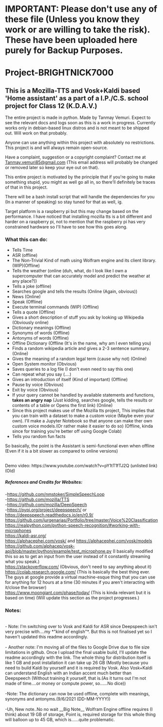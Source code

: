 # IMPORTANT: Please don't use any of these file (Unless you know they work or are willing to take the risk). These have been uploaded here purely for Backup Purposes. 
# Project-BRIGHTNICK7000
## This is a Mozilla-TTS and Vosk+Kaldi based 'Home assistant' as a part of a I.P./C.S. school project for Class 12 (K.D.A.V.)

The entire project is made in python. Made by Tanmay Vemuri. Expect to see the relevant docs and logs soon as this is a work in progress.
Currently works only in debian-based linux distros and is not meant to be shipped out. Will work on that probably.

Anyone can use anything within this project with absolutely no restrictions. This project is and will always remain open-source.

Have a complaint, suggestion or a copyright complaint? Contact me at Tanmay.vemuri85@gmail.com (This email address will probably be changed or removed later so keep your eye out on that).

This entire project is motivated by the principle that if you're going to make something stupid, you might as well go all in, so there'll definitely be traces of that in this project.

There will be a bash install script that will handle the dependencies for you (In a manner of speaking) so stay tuned for that as well, ig.

Target platform is a raspberry pi but this may change based on the performance. I have noticed that installing mozilla tts is a bit different and harder on a raspberry pi, not to mention that the raspberry pi has very constrained hardware so I'll have to see how this goes along.

### What this can do:
- Tells Time
- ASR (offline)
- The Non-Trivial Kind of math using Wolfram engine and its client library.(WIP)(Offline)
- Tells the weather (online (duh, what, do I look like I own a supercomputer that can accurately model and predict the weather at any place?))
- Tells a joke (offline)
- Searches google and tells the results (Online (Again, obvious))
- News (Online)
- Speak (Offline)
- Execute terminal commands (WIP) (Offline)
- Tells a quote (Offline)
- Gives a short description of stuff you ask by looking up Wikipedia (Obviously online)
- Dictionary meanings (Offline)
- Synonyms of words (Offline)
- Antonyms of words (Offline)
- Offline Dictionary (Offline (It's in the name, why am I even telling you)
- Finds a random wikipedia article and gives a 2-3 sentence summary. (Online)
- Gives the meaning of a random legal term (cause why not) (Online)
- Open System monitor (Obvious)
- Saves queries to a log file (I don't even need to say this one)
- Can repeat what you say (....)
- Gives an introduction of itself (Kind of important) (Offline)
- Pause by voice (Obvious)
- Exit by voice (Obvious)
- If your query cannot be handled by available statements and functions, **takes an angry nap** (Just kidding, searches google, tells the results or contents of a table or Opens the first link) (Online)
- Since this project makes use of the Mozilla tts project, This implies that you can train with a dataset to make a custom voice (Maybe even your own). I'll make a Jupyter Notebook so that anyone can make ther own custom voice models.(Or rather make it easier to do so) (Offline, kinda since for training you're better off using Google Colab)
- Tells you random fun facts

So basically, the point is the Assistant is semi-functional even when offline (Even if it is a bit slower as compared to online versions)


<br>
Demo video: https://www.youtube.com/watch?v=pY1tT1fTJ2Q   (unlisted link) (Old)
</br>

##### References and Credits for Websites:

-https://github.com/nmstoker/SimpleSpeechLoop
<br>
-https://github.com/mozilla/TTS
<br>
-https://github.com/mozilla/DeepSpeech
<br>
-https://pypi.org/project/deepspeech/ or https://deepspeech.readthedocs.io/en/r0.9/
<br>
https://github.com/jurgenarias/Portfolio/tree/master/Voice%20Classification
<br>
https://realpython.com/python-speech-recognition/#working-with-microphones
<br>
https://kaldi-asr.org/
<br>
https://alphacephei.com/vosk/ and https://alphacephei.com/vosk/models
<br>
https://github.com/alphacep/vosk-api/blob/master/python/example/test_microphone.py (I basically modified this so as to get an input from the user instead of it constantly streaming what you speak.)
<br>
https://stackoverflow.com/ (Obvious, don't need to say anything about it)
<br>
https://colab.research.google.com/ (This is basically the best thing ever. The guys at google provide a virtual machine-esque thing that you can use for anything for 12 hours at a time (30 minutes if you aren't interacting with it/close the browser)
<br>
https://www.moongiant.com/phase/today/ (This is kinda relevant but it is based on time)
(Will update this section as the project progresses.)
<br>


### Notes:

</br>
- Note: I'm switching over to Vosk and Kaldi for ASR since Deepspeech isn't very precise with....my *"kind of english"*. But this is not finalised yet so I haven't updated this readme accordingly.
<br>


</br>
- Another note: I'm moving all of the files to Google Drive due to file size limitations in github. Once I upload the final usable build, I'll update the readme accordingly with the link. The whole thing for distribution itself is like 1 GB and post installation it can take up 26 GB (Mostly because you need to build Kaldi by yourself and it is required by Vosk. Also Vosk+Kaldi can understand English with an Indian accent much better than Deepspeech (Without training it yourself, that is.(As it turns out I'm not made of time....or money or compute power, so......No dice))
<br>


</br>
-Note: The dictionary can now be used offline, complete with meanings, synonyms and antonyms.(9/6/2021 (DD-MM-YYYY))
<br>


</br>
-Uh, New note..No no wait
__Big Note__ Wolfram Engine offline requires (I think) about 19 GB of storage, Point is, required storage for this whole thing will balloon up to 45 GB, which is......quite problematic.
